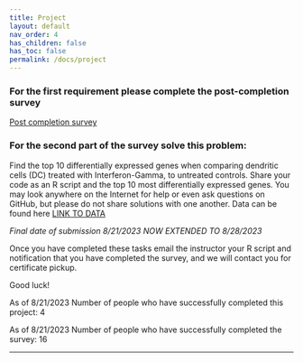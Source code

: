 ```yaml
---
title: Project
layout: default
nav_order: 4
has_children: false
has_toc: false
permalink: /docs/project
---
```


### For the first requirement please complete the post-completion survey
[Post completion survey](https://tulane.co1.qualtrics.com/jfe/form/SV_ezl3waRM6dcCWRo)

### For the second part of the survey solve this problem:
Find the top 10 differentially expressed genes when comparing dendritic cells (DC) treated with Interferon-Gamma, to untreated controls.
Share your code as an R script and the top 10 most differentially expressed genes. You may look anywhere on the Internet for help or even ask questions on GitHub, but please do not share solutions with one another.
Data can be found here [LINK TO DATA](https://tulane.box.com/s/7bs56dhan7ajhoj7suyjzo45t46e59rs)

*Final date of submission 8/21/2023 NOW EXTENDED TO 8/28/2023*

Once you have completed these tasks email the instructor your R script and notification that you have completed the survey, and we will contact you for certificate pickup.

Good luck!

As of 8/21/2023 Number of people who have successfully completed this project: 4

As of 8/21/2023 Number of people who have successfully completed the survey: 16

----
[Just the Docs]: https://just-the-docs.github.io/just-the-docs/
[GitHub Pages]: https://docs.github.com/en/pages
[README]: https://github.com/just-the-docs/just-the-docs-template/blob/main/README.md
[Jekyll]: https://jekyllrb.com
[GitHub Pages / Actions workflow]: https://github.blog/changelog/2022-07-27-github-pages-custom-github-actions-workflows-beta/
[use this template]: https://github.com/just-the-docs/just-the-docs-template/generate
